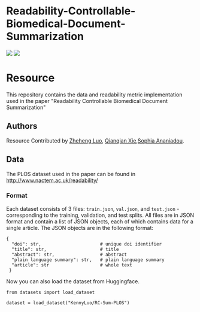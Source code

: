 # Readability-Controllable-Biomedical-Document-Summarization

![](https://img.shields.io/badge/Status-building-brightgreen) ![](https://img.shields.io/badge/PRs-Welcome-red) 


# Resource
This repository contains the data and readability metric implementation used in the paper "Readability Controllable Biomedical Document Summarization"

<!--
If you find this repository helpful for your work,  please consider citing our survey paper. The Bibtex are listed below:
<pre>

</pre>
-->


## Authors


Resource Contributed by [Zheheng Luo](), [Qianqian Xie](),[Sophia Ananiadou](https://www.research.manchester.ac.uk/portal/sophia.ananiadou.html).

## Data
The PLOS dataset used in the paper can be found in http://www.nactem.ac.uk/readability/
### Format
Each dataset consists of 3 files: `train.json`, `val.json`, and `test.json` - corresponding to the training, validation, and test splits. All files are in JSON format and contain a list of JSON objects, each of which contains data for a single article. The JSON objects are in the following format:

```
{
  "doi": str,                      # unique doi identifier
  "title": str,                    # title
  "abstract": str,                 # abstract
  "plain language summary": str,   # plain language summary
  "article": str                   # whole text
 }
```

Now you can also load the dataset from Huggingface.

```
from datasets import load_dataset

dataset = load_dataset("KennyLuo/RC-Sum-PLOS")
```